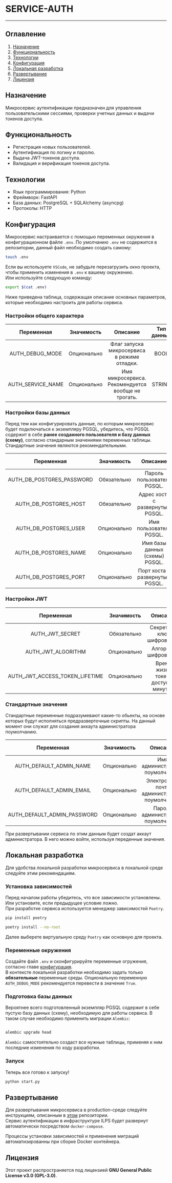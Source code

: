 # SERVICE-AUTH

---

## Оглавление

1. [Назначение](#назначение)
2. [Функциональность](#функциональность)
3. [Технологии](#технологии)
4. [Конфигурация](#конфигурация)
5. [Локальная разработка](#локальная-разработка)
6. [Развертывание](#развертывание)
7. [Лицензия](#лицензия)

## Назначение

Микросервис аутентификации предназначен для управления пользовательскими сессиями, проверки учетных данных и выдачи токенов доступа.

## Функциональность

- Регистрация новых пользователей.
- Аутентификация по логину и паролю.
- Выдача JWT-токенов доступа.
- Валидация и верификация токенов доступа.

## Технологии

- Язык программирования: Python
- Фреймворк: FastAPI
- База данных: PostgreSQL + SQLAlchemy (asyncpg)
- Протоколы: HTTP

## Конфигурация

Микросервис настраивается с помощью переменных окружения в конфигурационном файле `.env`. По умолчанию `.env` не содержится в репозитории, данный файл необходимо создать самому:

```bash
touch .env
```

Если вы используете `VSCode`, не забудьте перезагрузить окно проекта, чтобы применить изменения в `.env` к вашему окружению.  
Или используйте следующую команду:

```bash
export $(cat .env)

```

Ниже приведена таблица, содержащая описание основных параметров, которые необходимо настроить для работы сервиса.

### Настройки общего характера

| **Переменная**      | **Значимость** | **Описание**                                       | **Тип данных** | **Стандартное значение** |
|:-------------------:|:--------------:|:--------------------------------------------------:|:--------------:|:------------------------:|
| AUTH_DEBUG_MODE     | Опционально    | Флаг запуска микросервиса в режиме отладки.        | BOOL           | True                     |
| AUTH_SERVICE_NAME   | Опционально    | Имя микросервиса. Рекомендуется вообще не трогать. | STRING         | ilps-service-auth        |

### Настройки базы данных

Перед тем как конфигурировать данные, по которым микросервис будет подключаться к экземпляру PGSQL, убедитесь, что PGSQL содержит
в себе **ранее созданного пользователя и базу данных (схему)**, согласно стандарным значениями переменных таблицы. Стандартные значения являются рекомендательными.

| **Переменная**            | **Значимость** | **Описание**                     | **Тип данных** | **Стандартное значение** |
|:-------------------------:|:--------------:|:--------------------------------:|:--------------:|:------------------------:|
| AUTH_DB_POSTGRES_PASSWORD | Обязательно    | Пароль пользователя PGSQL.       | STRING         |                          |
| AUTH_DB_POSTGRES_HOST     | Обязательно    | Адрес хоста с развернутым PGSQL. | STRING         |                          |
| AUTH_DB_POSTGRES_USER     | Опционально    | Имя пользователя PGSQL.          | STRING         | service_auth             |
| AUTH_DB_POSTGRES_NAME     | Опционально    | Имя базы данных (схемы) PGSQL.   | STRING         | auth                     |
| AUTH_DB_POSTGRES_PORT     | Опционально    | Порт хоста с развернутым PGSQL.  | INTEGER        | 5432                     |

### Настройки JWT

| **Переменная**                 | **Значимость** | **Описание**                          | **Тип данных** | **Стандартное значение** |
|:------------------------------:|:--------------:|:-------------------------------------:|:--------------:|:------------------------:|
| AUTH_JWT_SECRET                | Обязательно    | Секретный ключ шифрования.            | STRING         |                          |
| AUTH_JWT_ALGORITHM             | Опционально    | Алгоритм шифрования.                  | STRING         | HS512                    |
| AUTH_JWT_ACCESS_TOKEN_LIFETIME | Опционально    | Время жизни токена доступа в минутах. | INTEGER        | 60                       |

### Стандартные значения

Стандартные переменные подразумевают какие-то обьекты, на основе которых будут исполняться предразверточные скрипты.
На данный момент они служат для создания аккаута администратора поумолчанию.

| **Переменная**                 | **Значимость** | **Описание**                                 | **Тип данных** | **Стандартное значение**  |
|:------------------------------:|:--------------:|:---------------------------------------------:|:--------------:|:------------------------:|
| AUTH_DEFAULT_ADMIN_NAME        | Опционально    | Имя администратора поумолчанию.               | STRING         | admin                    |
| AUTH_DEFAULT_ADMIN_EMAIL       | Опционально    | Электронная почта администратора поумолчанию. | STRING         | <admin@ilpsadmin.com>    |
| AUTH_DEFAULT_ADMIN_PASSWORD    | Опционально    | Пароль администратора поумолчанию.            | STRING         | password123              |

При развертывании сервиса по этим данным будет создат аккаут администратора. В него можно войти, используя переденные значения.

## Локальная разработка

Для удобства локальной разработки микросервиса в локальной среде следуйте этим рекомендациям.

### Установка зависимостей

Перед началом работы убедитесь, что все зависимости установлены. Или установите, если предыдущее условие ложно.  
При разработке сервиса используется менеджер зависимостей `Poetry`.

```bash
pip install poetry
```

```bash
poetry install --no-root
```

Далее выберете виртуальную среду `Poetry` как основную для проекта.

### Переменные окружения

Создайте файл `.env` и сконфигурируйте переменные огружения, согласно главе [конфигурация](#конфигурация).  
В контексте локальной разработки необходимо задать только **обязательные** переменные среды. Опциональную переменную `AUTH_DEBUG_MODE` рекомендуется перевести в значение `True`.

### Подготовка базы данных

Вероятнее всего подготовленный экземпляр PGSQL содержит в себе пустую базу данных (схему), необходимую для работы сервиса. В таком случае необходимо применить миграции `Alembic`:

```bash

alembic upgrade head
```

`Alembic` самостоятельно создаст все нужные таблицы, применяя к ним последние изменения по ходу разработки.

### Запуск

Теперь все готово к запуску!

```bash
python start.py

```

## Развертывание

Для развертывания микросервиса в production-среде следуйте инструкциям, описанным в [этом](https://github.com/FEFU-ILPS/ILPS) репозитории.  
Сервис аутентификации в инфраструктуре ILPS будет развернут автоматически посредством `docker-compose`.

Процессы установки зависимостей и применения миграций автоматизированны при сборке Docker контейнера.

## Лицензия

Этот проект распространяется под лицензией **GNU General Public License v3.0 (GPL-3.0)**.
